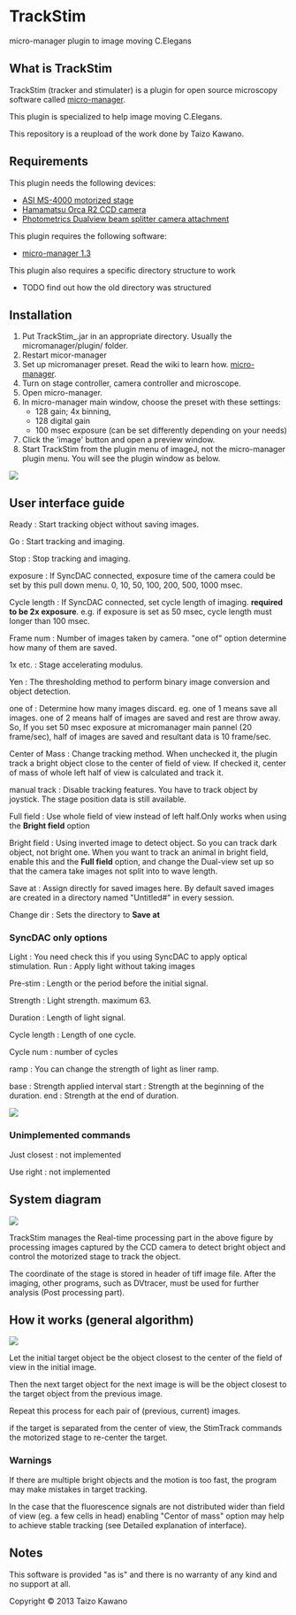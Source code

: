 # TrackStim
micro-manager plugin to image moving C.Elegans


## What is TrackStim
TrackStim (tracker and stimulater) is a plugin for open source microscopy software called [micro-manager](https://micro-manager.org/wiki/).

This plugin is specialized to help image moving C.Elegans.

This repository is a reupload of the work done by Taizo Kawano.

## Requirements

This plugin needs the following devices:
- [ASI MS-4000 motorized stage](http://www.asiimaging.com/products/stages/inverted-stages/ms-2000-xyz-automated-stage/)
- [Hamamatsu Orca R2 CCD camera](http://hamamatsucameras.com/orca-r2/)
- [Photometrics Dualview beam splitter camera attachment](http://www.biovis.com/photometrics_multichannel.htm)

This plugin requires the following software:
- [micro-manager 1.3](https://micro-manager.org/wiki/Micro-Manager_Version_Archive)

This plugin also requires a specific directory structure to work
- TODO find out how the old directory was structured

## Installation
1.  Put TrackStim_.jar in an appropriate directory. Usually the micromanager/plugin/ folder.
2.  Restart micor-manager
3.  Set up micromanager preset. Read the wiki to learn how. [micro-manager](https://micro-manager.org/wiki/).
4.  Turn on stage controller, camera controller and microscope.
5.  Open micro-manager.
6.  In micro-manager main window, choose the preset with these settings:
      - 128 gain; 4x binning,
      - 128 digital gain
      - 100 msec exposure (can be set differently depending on your needs)
7.  Click the 'image' button and open a preview window.
8.  Start TrackStim from the plugin menu of imageJ, not the micro-manager plugin menu. You will see the plugin window as below.

![](https://user-images.githubusercontent.com/2328291/58439881-aef82280-80a4-11e9-8553-e1ac57a23d84.png)

## User interface guide

Ready
: Start tracking object without saving images.

Go
: Start tracking and imaging.

Stop
: Stop tracking and imaging.

exposure
: If SyncDAC connected, exposure time of the camera could be set by this pull down menu. 0, 10, 50, 100, 200, 500, 1000 msec.

Cycle length
: If SyncDAC connected, set cycle length of imaging. **required to be 2x exposure**. e.g. if exposure is set as 50 msec, cycle length must longer than 100 msec.

Frame num
: Number of images taken by camera. "one of" option determine how many of them are saved.

1x etc.
: Stage accelerating modulus.

Yen
: The thresholding method to perform binary image conversion and object detection.

one of
: Determine how many images discard. eg. one of 1 means save all images. one of 2 means half of images are saved and rest are throw away. So, If you set 50 msec exposure at micromanager main pannel (20 frame/sec), half of images are saved and resultant data is 10 frame/sec.

Center of Mass
: Change tracking method. When unchecked it, the plugin track a bright object close to the center of field of view. If checked it, center of mass of whole left half of view is calculated and track it.

manual track
: Disable tracking features. You have to track object by joystick. The stage position data is still available.

Full field
: Use whole field of view instead of left half.Only works when using the **Bright field** option

Bright field
: Using inverted image to detect object. So you can track dark object, not bright one. When you want to track an animal in bright field, enable this and the **Full field** option, and change the Dual-view set up so that the camera take images not split into to wave length.

Save at
: Assign directly for saved images here. By default saved images are created in a directory named "Untitled#" in every session.

Change dir
: Sets the directory to **Save at**

### SyncDAC only options
Light
: You need check this if you using SyncDAC to apply optical stimulation.
Run
: Apply light without taking images

Pre-stim
: Length or the period before the initial signal.

Strength
: Light strength. maximum 63.

Duration
: Length of light signal.

Cycle length
: Length of one cycle.

Cycle num
: number of cycles

ramp
: You can change the strength of light as liner ramp.

base
: Strength applied interval
start
: Strength at the beginning of the duration.
end
: Strength at the end of duration.

![](https://user-images.githubusercontent.com/2328291/58440287-fc758f00-80a6-11e9-8759-5ce368f79bc5.png)


### Unimplemented commands
Just closest
: not implemented

Use right
: not implemented


## System diagram
![](https://user-images.githubusercontent.com/2328291/58439366-9afef180-80a1-11e9-8453-059f04b7a7dc.png)

TrackStim manages the Real-time processing part in the above figure by processing images captured by the CCD camera to detect bright object and control the motorized stage to track the object.

The coordinate of the stage is stored in header of tiff image file. After the imaging, other programs, such as DVtracer, must be used for further analysis (Post processing part).

## How it works (general algorithm)
![](https://user-images.githubusercontent.com/2328291/58439437-0f399500-80a2-11e9-9f46-fb7e86f277f7.png)

Let the initial target object be the object closest to the center of the field of view in the initial image.

Then the next target object for the next image is will be the object closest to the target object from the previous image.

Repeat this process for each pair of (previous, current) images.

if the target is separated from the center of view, the StimTrack commands the motorized stage to re-center the target.

### Warnings
If there are multiple bright objects and the motion is too fast, the program may make mistakes in target tracking.

In the case that the fluorescence signals are not distributed wider than field of view (eg. a few cells in head) enabling "Centor of mass" option may help to achieve stable tracking (see Detailed explanation of interface).


## Notes
This software is provided "as is" and there is no warranty of any kind and no support at all.

Copyright © 2013 Taizo Kawano
